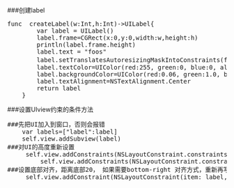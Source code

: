 ###创建label

<pre code="swift">
func  createLabel(w:Int,h:Int)->UILabel{
        var label = UILabel()
        label.frame=CGRect(x:0,y:0,width:w,height:h)
        println(label.frame.height)
        label.text = "foos"
        label.setTranslatesAutoresizingMaskIntoConstraints(false) //改为false 对UI进行约束设置 默认值是true
        label.textColor=UIColor(red:255, green:0, blue:0, alpha: 1);
        label.backgroundColor=UIColor(red:0.06, green:1.0, blue:0, alpha: 1);
        label.textAlignment=NSTextAlignment.Center
        return label
    }
</pre>

###设置UIview约束的条件方法


<pre code="swift">
###先把UI加入到窗口，否则会报错
    var labels=["label":label]
    self.view.addSubview(label) 
###对UI的高度重新设置
     self.view.addConstraints(NSLayoutConstraint.constraintsWithVisualFormat("[label(125)]", options:NSLayoutFormatOptions(0), metrics:nil, views:labels))
         self.view.addConstraints(NSLayoutConstraint.constraintsWithVisualFormat("V:[label(125)]", options:NSLayoutFormatOptions(0), metrics:nil, views:labels)
###设置底部对齐，距离底部20， 如果需要bottom-right 对齐方式，重新再写一条靠右对齐即可            
     self.view.addConstraint(NSLayoutConstraint(item: label, attribute:NSLayoutAttribute.Bottom ,relatedBy:NSLayoutRelation.Equal, toItem:self.view ,attribute:NSLayoutAttribute.Bottom, multiplier:1.0, constant:-20.0))
</pre>
